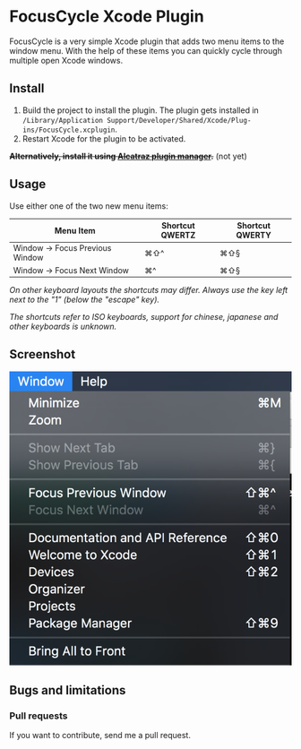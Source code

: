# FocusCycle Xcode Plugin

FocusCycle is a very simple Xcode plugin that adds two menu items to the window menu.
With the help of these items you can quickly cycle through multiple open Xcode windows.


## Install

1. Build the project to install the plugin. The plugin gets installed in `/Library/Application Support/Developer/Shared/Xcode/Plug-ins/FocusCycle.xcplugin`.
2. Restart Xcode for the plugin to be activated.

~~**Alternatively, install it using [Alcatraz plugin manager](https://github.com/supermarin/Alcatraz).**~~ (not yet)

## Usage

Use either one of the two new menu items:

Menu Item|Shortcut QWERTZ|Shortcut QWERTY
---|---|---
Window → Focus Previous Window|⌘⇧^|⌘⇧§
Window → Focus Next Window|⌘^|⌘⇧§

*On other keyboard layouts the shortcuts may differ.*
*Always use the key left next to the "1" (below the "escape" key).* 

*The shortcuts refer to ISO keyboards, support for chinese, japanese and other keyboards is unknown.*

## Screenshot

![FocusCycle](https://raw.githubusercontent.com/julian-weinert/FocusCycle/master/Screenshots/FocusCycle.png)


## Bugs and limitations


### Pull requests

If you want to contribute, send me a pull request.
